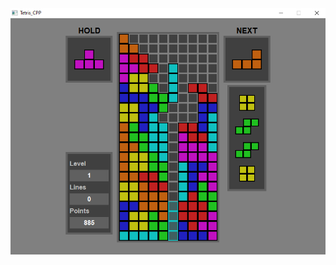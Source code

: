<div>
  <img src="Tetris.png">
</div>
<!--
**OsvaldoComCH/OsvaldoComCH** is a ✨ _special_ ✨ repository because its `README.md` (this file) appears on your GitHub profile.

<div align="center">
  <a href="https://github.com/OsvaldoComCH">
  <img loading="lazy" height="180em" src="https://github-readme-stats.vercel.app/api?username=OsvaldoComCH&show_icons=true&theme=dark&include_all_commits=true&count_private=false&hide_border=true&bg_color=0d1117"/>
  <img loading="lazy" height="180em" src="https://github-readme-stats.vercel.app/api/top-langs/?username=OsvaldoComCH&layout=compact&hide_border=true&langs_count=7&theme=dark&bg_color=0d1117"/>
</div>

Here are some ideas to get you started:

- 🔭 I’m currently working on ...
- 🌱 I’m currently learning ...
- 👯 I’m looking to collaborate on ...
- 🤔 I’m looking for help with ...
- 💬 Ask me about ...
- 📫 How to reach me: ...
- 😄 Pronouns: ...
- ⚡ Fun fact: ...
-->
